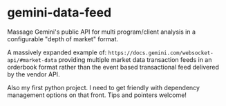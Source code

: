 # gemini-data-feed
Massage Gemini's public API for multi program/client analysis in a configurable "depth of market" format.

A massively expanded example of: `https://docs.gemini.com/websocket-api/#market-data` providing multiple market data transaction feeds in an orderbook format rather than the event based transactional feed delivered by the vendor API.

Also my first python project. I need to get friendly with dependency management options on that front. Tips and pointers welcome!
